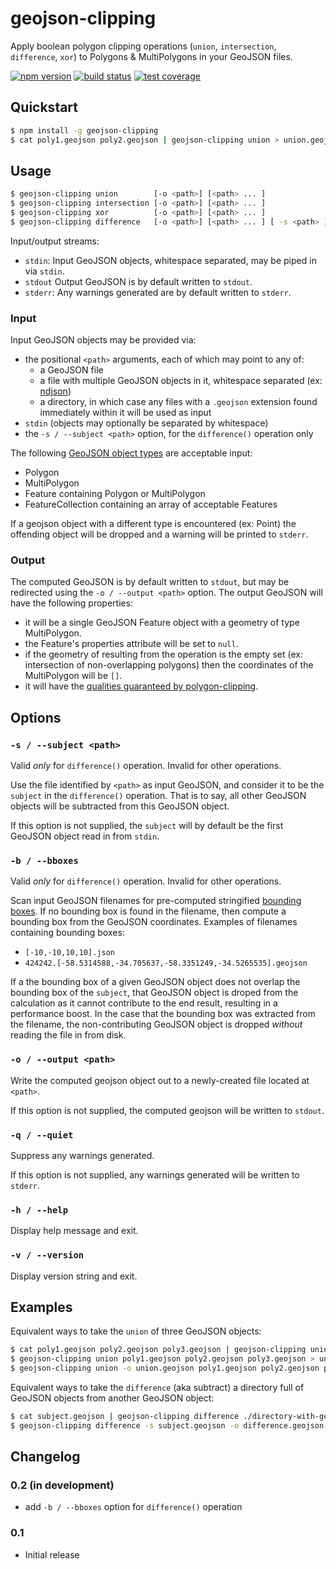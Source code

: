 # geojson-clipping

Apply boolean polygon clipping operations (`union`, `intersection`, `difference`, `xor`) to Polygons & MultiPolygons in your GeoJSON files.

[![npm version](https://img.shields.io/npm/v/geojson-clipping.svg)](https://www.npmjs.com/package/geojson-clipping)
[![build status](https://img.shields.io/travis/mfogel/geojson-clipping.svg)](https://travis-ci.org/mfogel/geojson-clipping)
[![test coverage](https://img.shields.io/coveralls/mfogel/geojson-clipping/master.svg)](https://coveralls.io/r/mfogel/geojson-clipping)

## Quickstart

```sh
$ npm install -g geojson-clipping
$ cat poly1.geojson poly2.geojson | geojson-clipping union > union.geojson
```

## Usage

```sh
$ geojson-clipping union        [-o <path>] [<path> ... ]
$ geojson-clipping intersection [-o <path>] [<path> ... ]
$ geojson-clipping xor          [-o <path>] [<path> ... ]
$ geojson-clipping difference   [-o <path>] [<path> ... ] [ -s <path> ]
```

Input/output streams:

 * `stdin`: Input GeoJSON objects, whitespace separated, may be piped in via `stdin`.
 * `stdout` Output GeoJSON is by default written to `stdout`.
 * `stderr`: Any warnings generated are by default written to `stderr`.

### Input

Input GeoJSON objects may be provided via:

 * the positional `<path>` arguments, each of which may point to any of:
   * a GeoJSON file
   * a file with multiple GeoJSON objects in it, whitespace separated (ex: [ndjson](http://ndjson.org/))
   * a directory, in which case any files with a `.geojson` extension found immediately within it will be used as input
 * `stdin` (objects may optionally be separated by whitespace)
 * the `-s / --subject <path>` option, for the `difference()` operation only

The following [GeoJSON object types](https://tools.ietf.org/html/rfc7946#section-3) are acceptable input:

 * Polygon
 * MultiPolygon
 * Feature containing Polygon or MultiPolygon
 * FeatureCollection containing an array of acceptable Features

If a geojson object with a different type is encountered (ex: Point) the offending object will be dropped and a warning will be printed to `stderr`.

### Output

The computed GeoJSON is by default written to `stdout`, but may be redirected using the `-o / --output <path>` option. The output GeoJSON will have the following properties:

 * it will be a single GeoJSON Feature object with a geometry of type MultiPolygon.
 * the Feature's properties attribute will be set to `null`.
 * if the geometry of resulting from the operation is the empty set (ex: intersection of non-overlapping polygons) then the coordinates of the MultiPolygon will be `[]`.
 * it will have the [qualities guaranteed by polygon-clipping](https://github.com/mfogel/polygon-clipping#output).

## Options

### `-s / --subject <path>`

Valid *only* for `difference()` operation. Invalid for other operations.

Use the file identified by `<path>` as input GeoJSON, and consider it to be the `subject` in the `difference()` operation. That is to say, all other GeoJSON objects will be subtracted from this GeoJSON object.

If this option is not supplied, the `subject` will by default be the first GeoJSON object read in from `stdin`.

### `-b / --bboxes`

Valid *only* for `difference()` operation. Invalid for other operations.

Scan input GeoJSON filenames for pre-computed stringified [bounding boxes](https://tools.ietf.org/html/rfc7946#section-5). If no bounding box is found in the filename, then compute a bounding box from the GeoJSON coordinates. Examples of filenames containing bounding boxes:

* `[-10,-10,10,10].json`
* `424242.[-58.5314588,-34.705637,-58.3351249,-34.5265535].geojson`

If a the bounding box of a given GeoJSON object does not overlap the bounding box of the `subject`, that GeoJSON object is droped from the calculation as it cannot contribute to the end result, resulting in a performance boost. In the case that the bounding box was extracted from the filename, the non-contributing GeoJSON object is dropped *without* reading the file in from disk.

### `-o / --output <path>`

Write the computed geojson object out to a newly-created file located at `<path>`.

If this option is not supplied, the computed geojson will be written to `stdout`.

### `-q / --quiet`

Suppress any warnings generated.

If this option is not supplied, any warnings generated will be written to `stderr`.

### `-h / --help`

Display help message and exit.

### `-v / --version`

Display version string and exit.

## Examples

Equivalent ways to take the `union` of three GeoJSON objects:

```sh
$ cat poly1.geojson poly2.geojson poly3.geojson | geojson-clipping union > union.geojson
$ geojson-clipping union poly1.geojson poly2.geojson poly3.geojson > union.geojson
$ geojson-clipping union -o union.geojson poly1.geojson poly2.geojson poly3.geojson
```

Equivalent ways to take the `difference` (aka subtract) a directory full of GeoJSON objects from another GeoJSON object:

```sh
$ cat subject.geojson | geojson-clipping difference ./directory-with-geojson-files > difference.geojson
$ geojson-clipping difference -s subject.geojson -o difference.geojson ./directory-with-geojson-files
```

## Changelog

### 0.2 (in development)

* add `-b / --bboxes` option for `difference()` operation

### 0.1

* Initial release
